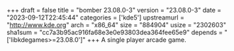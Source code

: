 +++
draft = false
title = "bomber 23.08.0-3"
version = "23.08.0-3"
date = "2023-09-12T22:45:44"
categories = ['kde5']
upstreamurl = "http://www.kde.org"
arch = "x86_64"
size = "884904"
usize = "2302603"
sha1sum = "cc7a3b95ac916fa68e3e0e93803dea364fee65e9"
depends = "['libkdegames>=23.08.0']"
+++
A single player arcade game.
